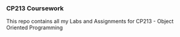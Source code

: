 ### CP213 Coursework ###
This repo contains all my Labs and Assignments for CP213 - Object Oriented Programming
